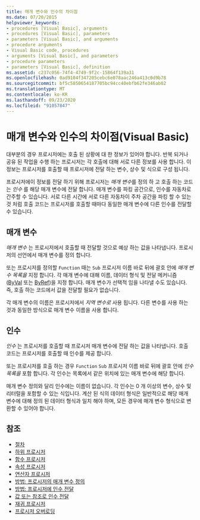 ```yaml
---
title: 매개 변수와 인수의 차이점
ms.date: 07/20/2015
helpviewer_keywords:
- procedures [Visual Basic], arguments
- procedures [Visual Basic], parameters
- parameters [Visual Basic], and arguments
- procedure arguments
- Visual Basic code, procedures
- arguments [Visual Basic], and parameters
- procedure parameters
- parameters [Visual Basic], definition
ms.assetid: c237c056-74f4-4749-9f2c-15864f139a31
ms.openlocfilehash: 0ad9104f347205cebc6e078aac246a413c0d9b78
ms.sourcegitcommit: bf5c5850654187705bc94cc40ebfb62fe346ab02
ms.translationtype: MT
ms.contentlocale: ko-KR
ms.lasthandoff: 09/23/2020
ms.locfileid: "91057847"
---
```

# <a name="differences-between-parameters-and-arguments-visual-basic"></a>매개 변수와 인수의 차이점(Visual Basic)

대부분의 경우 프로시저에는 호출 된 상황에 대 한 정보가 있어야 합니다. 반복 되거나 공유 된 작업을 수행 하는 프로시저는 각 호출에 대해 서로 다른 정보를 사용 합니다. 이 정보는 프로시저를 호출할 때 프로시저에 전달 하는 변수, 상수 및 식으로 구성 됩니다.  
  
 프로시저에이 정보를 전달 하기 위해 프로시저는 *매개 변수*를 정의 하 고 호출 하는 코드는 *인수* 를 해당 매개 변수에 전달 합니다. 매개 변수를 파킹 공간으로, 인수를 자동차로 간주할 수 있습니다. 서로 다른 시간에 서로 다른 자동차이 주차 공간을 파킹 할 수 있는 것 처럼 호출 코드는 프로시저를 호출할 때마다 동일한 매개 변수에 다른 인수를 전달할 수 있습니다.  
  
## <a name="parameters"></a>매개 변수  

 *매개 변수* 는 프로시저에서 호출할 때 전달할 것으로 예상 하는 값을 나타냅니다. 프로시저의 선언에서 매개 변수를 정의 합니다.  
  
 또는 프로시저를 정의할 `Function` 때는 `Sub` 프로시저 이름 바로 뒤에 괄호 안에 *매개 변수 목록을* 지정 합니다. 각 매개 변수에 대해 이름, 데이터 형식 및 전달 메커니즘 ([ByVal](../../../language-reference/modifiers/byval.md) 또는 [ByRef](../../../language-reference/modifiers/byref.md))을 지정 합니다. 매개 변수가 선택적 임을 나타낼 수도 있습니다. 즉, 호출 하는 코드에서 값을 전달할 필요가 없습니다.  
  
 각 매개 변수의 이름은 프로시저에서 *지역 변수로* 사용 됩니다. 다른 변수를 사용 하는 것과 동일한 방식으로 매개 변수 이름을 사용 합니다.  
  
## <a name="arguments"></a>인수  

 *인수* 는 프로시저를 호출할 때 프로시저 매개 변수에 전달 하는 값을 나타냅니다. 호출 코드는 프로시저를 호출할 때 인수를 제공 합니다.  
  
 또는 프로시저를 호출 하는 경우 `Function` `Sub` 프로시저 이름 바로 뒤에 괄호 안에 *인수 목록을* 포함 합니다. 각 인수는 목록에서 같은 위치에 있는 매개 변수에 해당 합니다.  
  
 매개 변수 정의와 달리 인수에는 이름이 없습니다. 각 인수는 0 개 이상의 변수, 상수 및 리터럴을 포함할 수 있는 식입니다. 계산 된 식의 데이터 형식은 일반적으로 해당 매개 변수에 대해 정의 된 데이터 형식과 일치 해야 하며, 모든 경우에 매개 변수 형식으로 변환할 수 있어야 합니다.  
  
## <a name="see-also"></a>참조

- [절차](./index.md)
- [하위 프로시저](./sub-procedures.md)
- [함수 프로시저](./function-procedures.md)
- [속성 프로시저](./property-procedures.md)
- [연산자 프로시저](./operator-procedures.md)
- [방법: 프로시저의 매개 변수 정의](./how-to-define-a-parameter-for-a-procedure.md)
- [방법: 프로시저에 인수 전달](./how-to-pass-arguments-to-a-procedure.md)
- [값 또는 참조로 인수 전달](./passing-arguments-by-value-and-by-reference.md)
- [재귀 프로시저](./recursive-procedures.md)
- [프로시저 오버로딩](./procedure-overloading.md)
